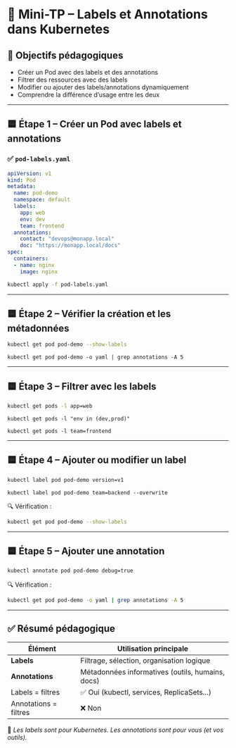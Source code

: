 # 🧪 Mini-TP – Labels et Annotations dans Kubernetes

## 🎯 Objectifs pédagogiques

- Créer un Pod avec des labels et des annotations
- Filtrer des ressources avec des labels
- Modifier ou ajouter des labels/annotations dynamiquement
- Comprendre la différence d’usage entre les deux

---

## 🟦 Étape 1 – Créer un Pod avec labels et annotations

### ✅ `pod-labels.yaml`
```yaml
apiVersion: v1
kind: Pod
metadata:
  name: pod-demo
  namespace: default
  labels:
    app: web
    env: dev
    team: frontend
  annotations:
    contact: "devops@monapp.local"
    doc: "https://monapp.local/docs"
spec:
  containers:
  - name: nginx
    image: nginx
```

```bash
kubectl apply -f pod-labels.yaml
```

---

## 🟦 Étape 2 – Vérifier la création et les métadonnées

```bash
kubectl get pod pod-demo --show-labels
```
```
kubectl get pod pod-demo -o yaml | grep annotations -A 5
```

---

## 🟦 Étape 3 – Filtrer avec les labels

```bash
kubectl get pods -l app=web
```
```
kubectl get pods -l "env in (dev,prod)"
```
```
kubectl get pods -l team=frontend
```

---

## 🟦 Étape 4 – Ajouter ou modifier un label

```bash
kubectl label pod pod-demo version=v1
```
```
kubectl label pod pod-demo team=backend --overwrite
```

🔍 Vérification :
```bash
kubectl get pod pod-demo --show-labels
```

---

## 🟦 Étape 5 – Ajouter une annotation

```bash
kubectl annotate pod pod-demo debug=true
```

🔍 Vérification :
```bash
kubectl get pod pod-demo -o yaml | grep annotations -A 5
```

---

## ✅ Résumé pédagogique

| Élément       | Utilisation principale                           |
|---------------|--------------------------------------------------|
| **Labels**     | Filtrage, sélection, organisation logique       |
| **Annotations**| Métadonnées informatives (outils, humains, docs)|
| Labels = filtres | ✅ Oui (kubectl, services, ReplicaSets...)     |
| Annotations = filtres | ❌ Non                                    |

💬 *Les labels sont pour Kubernetes. Les annotations sont pour vous (et vos outils).*

